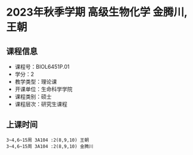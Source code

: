 # 2023年秋季学期 高级生物化学 金腾川, 王朝






## 课程信息

- 课程号：BIOL6451P.01
- 学分：2
- 教学类型：理论课
- 开课单位：生命科学学院
- 课程类别：硕士
- 课程层次：研究生课程

## 上课时间

```
3~4,6~15周 3A104 :2(8,9,10) 王朝
3~4,6~15周 3A104 :2(8,9,10) 金腾川
```

